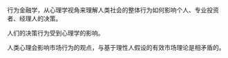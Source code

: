 行为金融学，从心理学视角来理解人类社会的整体行为如何影响个人、专业投资者、经理人的决策。

人们的决策行为受到心理学的影响。

人类心理会影响市场行为的观点，与基于理性人假设的有效市场理论是相矛盾的。


